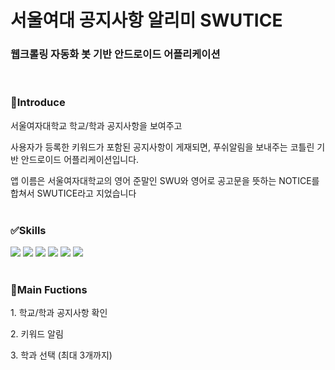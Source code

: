 # 서울여대 공지사항 알리미 SWUTICE

<h3>웹크롤링 자동화 봇 기반 안드로이드 어플리케이션</h3> 
<br/>
<h3>🙌Introduce</h3>
서울여자대학교 학교/학과 공지사항을 보여주고 
<p>사용자가 등록한 키워드가 포함된 공지사항이 게재되면, 푸쉬알림을 보내주는 코틀린 기반 안드로이드 어플리케이션입니다.</p>
<p>앱 이름은 서울여자대학교의 영어 준말인 SWU와 영어로 공고문을 뜻하는 NOTICE를 합쳐서 SWUTICE라고 지었습니다  
<br/><br/>
 

<h3>✅Skills</h3>
<p styl="display:inline"/><img src="https://img.shields.io/badge/Android-3DDC84?style=flat&logo=Android&logoColor=white"/>
<img src="https://img.shields.io/badge/Firebase-FFCA28?style=flat&logo=Firebase&logoColor=white"/>
<img src="https://img.shields.io/badge/Kotlin-7F52FF?style=flat&logo=Kotlin&logoColor=white"/>
<img src="https://img.shields.io/badge/Amazon EC2-FF9900?style=flat&logo=Amazon EC2&logoColor=white"/>
<img src="https://img.shields.io/badge/SQLite-003B57?style=flat&logo=SQLite&logoColor=white"/>
<img src="https://img.shields.io/badge/Python-3776AB?style=flat&logo=Python&logoColor=white"/>
<br/><br/>


<h3>🔧Main Fuctions</h3>
1. 학교/학과 공지사항 확인
<p>2. 키워드 알림</p>
3. 학과 선택 (최대 3개까지)
